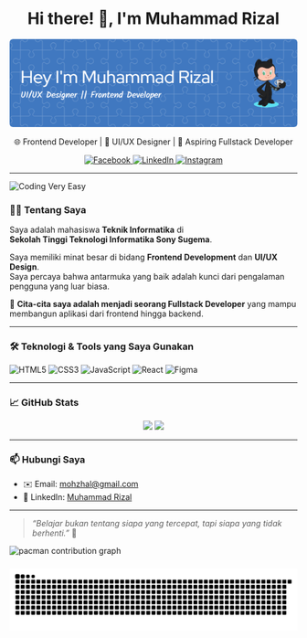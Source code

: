 <h1 align="center">Hi there! 👋, I'm Muhammad Rizal</h1>
<p align="center">
  <img src="banner.png" alt="Banner GitHub Muhammad Rizal" />
</p>
<p align="center">
  🌐 Frontend Developer | 🎨 UI/UX Designer | 🚀 Aspiring Fullstack Developer  
</p>


<p align="center">
  <a href="https://www.facebook.com/profile.php?id=61550239772120" target="_blank">
    <img src="https://img.shields.io/badge/Facebook-1877F2?style=for-the-badge&logo=facebook&logoColor=white" alt="Facebook" />
  </a>
  <a href="https://www.linkedin.com/in/muhammad-rizal-0742ba179?utm_source=share&utm_campaign=share_via&utm_content=profile&utm_medium=android_app" target="_blank">
    <img src="https://img.shields.io/badge/LinkedIn-0077B5?style=for-the-badge&logo=linkedin&logoColor=white" alt="LinkedIn" />
  </a>
  <a href="https://www.instagram.com/moohzhal_5.0?igsh=MWl3ZjRkb3YzZXlidg==" target="_blank">
    <img src="https://img.shields.io/badge/Instagram-E4405F?style=for-the-badge&logo=instagram&logoColor=white" alt="Instagram" />
  </a>
</p>

---
![Coding Very Easy](https://media.giphy.com/media/v1.Y2lkPTc5MGI3NjExb29waXplZnNtMXM4ODhoNWZ4d2xkbTd6NmtlanUyZnAydHhhcHNlciZlcD12MV9naWZzX3NlYXJjaCZjdD1n/bGgsc5mWoryfgKBx1u/giphy.gif)

### 👨‍💻 Tentang Saya

Saya adalah mahasiswa **Teknik Informatika** di  
**Sekolah Tinggi Teknologi Informatika Sony Sugema**.

Saya memiliki minat besar di bidang **Frontend Development** dan **UI/UX Design**.  
Saya percaya bahwa antarmuka yang baik adalah kunci dari pengalaman pengguna yang luar biasa.

🎯 **Cita-cita saya adalah menjadi seorang Fullstack Developer** yang mampu membangun aplikasi dari frontend hingga backend.

---

### 🛠️ Teknologi & Tools yang Saya Gunakan

![HTML5](https://img.shields.io/badge/HTML5-E34F26?logo=html5&logoColor=white&style=flat)
![CSS3](https://img.shields.io/badge/CSS3-1572B6?logo=css3&logoColor=white&style=flat)
![JavaScript](https://img.shields.io/badge/JavaScript-F7DF1E?logo=javascript&logoColor=black&style=flat)
![React](https://img.shields.io/badge/React-61DAFB?logo=react&logoColor=black&style=flat)
![Figma](https://img.shields.io/badge/Figma-F24E1E?logo=figma&logoColor=white&style=flat)

---

### 📈 GitHub Stats

<p align="center">
  <img src="https://github-readme-stats.vercel.app/api?username=Mohzhal&show_icons=true&theme=radical" height="150"/>
  <img src="https://github-readme-stats.vercel.app/api/top-langs/?username=Mohzhal&layout=compact&theme=radical" height="150"/>
</p>

---

### 📫 Hubungi Saya

- ✉️ Email: mohzhal@gmail.com  
- 💼 LinkedIn: [Muhammad Rizal](https://www.linkedin.com/in/muhammad-rizal-0742ba179?utm_source=share&utm_campaign=share_via&utm_content=profile&utm_medium=android_app)

---

> *“Belajar bukan tentang siapa yang tercepat, tapi siapa yang tidak berhenti.”* 💪

<picture>
  <source media="(prefers-color-scheme: dark)" srcset="https://raw.githubusercontent.com/Mohzhal/Mohzhal/output/pacman-contribution-graph-dark.svg">
  <source media="(prefers-color-scheme: light)" srcset="https://raw.githubusercontent.com/Mohzhal/Mohzhal/output/pacman-contribution-graph.svg">
  <img alt="pacman contribution graph" src="https://raw.githubusercontent.com/Mohzhal/Mohzhal/output/pacman-contribution-graph.svg">
</picture>

###

<img src="https://raw.githubusercontent.com/Mohzhal/Mohzhal/output/snake.svg" alt="Snake animation" />

###
###
